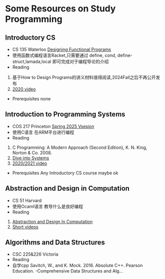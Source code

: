 # Some Resources on Study Programming
## Introductory CS
- CS 135 Waterloo [Designing Functional Programs](https://student.cs.uwaterloo.ca/~cs135)
- 使用函数式编程语言Racket,只需要通过 define, cond, define-struct,lamada,local 即可完成对于编程导论的介绍
- Reading
1. 基于How to Design Programs的讲义材料值得阅读,2024Fall之后不再公开发布
2. [2020 video](https://www.youtube.com/playlist?list=PLEoM_i-3sen_Gc-AAiK3N1HZPW9tlg7zj)
- Prerequisites
none

## Introduction to Programming Systems
- COS 217 Princeton [Spring 2025 Vsesion](https://www.cs.princeton.edu/courses/archive/spring25/cos217/info.php)
- 使用C语言 在ARM平台进行编程
- Reading
1. C Programming: A Modern Approach (Second Edition), K. N. King, Norton & Co. 2008.
2. [Dive into Systems](https://diveintosystems.org/)
3. [2020/2021 video](https://www.youtube.com/@princetoncos2174)
- Prerequisites
Any Introductory CS course maybe ok

## Abstraction and Design in Computation
- CS 51 Harvard 
- 使用Ocaml语言 教导什么是良好编程
- Reading
1. [Abstraction and Design In Computation](https://book.cs51.io/)
2. [Short videos](https://www.youtube.com/playlist?list=PLxA7uoRZbzXlW0XjbtuWow6PmPHe4vU7p)

## Algorithms and Data Structures
- CSC 225&226 Victoria 
- Reading
- 自学cpp Savitch, W., and K. Mock. 2016. Absolute C++. Pearson Education.
-Comprehensive Data Structures and Alg...  

